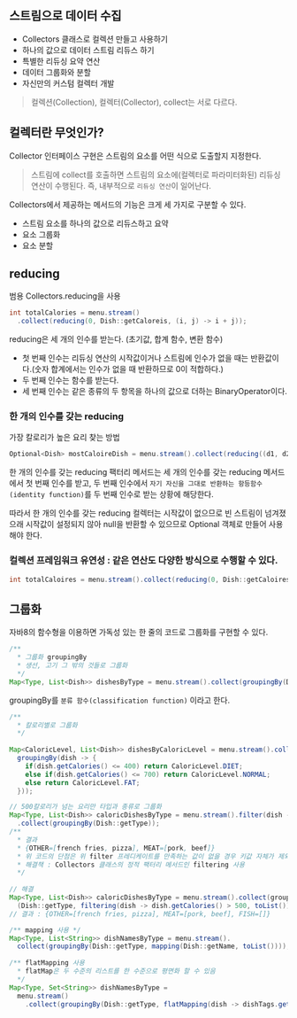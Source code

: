 ## 스트림으로 데이터 수집

- Collectors 클래스로 컬렉션 만들고 사용하기
- 하나의 값으로 데이터 스트림 리듀스 하기
- 특별한 리듀싱 요약 연산
- 데이터 그룹화와 분할
- 자신만의 커스텀 컬렉터 개발

> 컬렉션(Collection), 컬렉터(Collector), collect는 서로 다르다.

## 컬렉터란 무엇인가?

Collector 인터페이스 구현은 스트림의 요소를 어떤 식으로 도출할지 지정한다.

> 스트림에 collect를 호출하면 스트림의 요소에(컬렉터로 파라미터화된) 리듀싱 연산이 수행된다. 즉, 내부적으로 `리듀싱 연산`이 일어난다.


Collectors에서 제공하는 메서드의 기능은 크게 세 가지로 구분할 수 있다.

- 스트림 요소를 하나의 값으로 리듀스하고 요약
- 요소 그룹화
- 요소 분할

## reducing

범용 Collectors.reducing을 사용

```java
int totalCalories = menu.stream()
  .collect(reducing(0, Dish::getCaloreis, (i, j) -> i + j));
```

reducing은 세 개의 인수를 받는다. (초기값, 합계 함수, 변환 함수)

- 첫 번째 인수는 리듀싱 연산의 시작값이거나 스트림에 인수가 없을 때는 반환값이다.(숫자 합계에서는 인수가 없을 때 반환하므로 0이 적합하다.)
- 두 번째 인수는 함수를 받는다.
- 세 번째 인수는 같은 종류의 두 항목을 하나의 값으로 더하는 BinaryOperator이다.

### 한 개의 인수를 갖는 reducing

가장 칼로리가 높은 요리 찾는 방법

```java
Optional<Dish> mostCaloireDish = menu.stream().collect(reducing((d1, d2) -> d1.getCaloreis() > d2.getCalories() ? d1 : d2));
```

한 개의 인수를 갖는 reducing 팩터리 메서드는 세 개의 인수를 갖는 reducing 메서드에서 첫 번째 인수를 받고, 두 번째 인수에서 
`자기 자신을 그대로 반환하는 항등함수(identity function)`를 두 번째 인수로 받는 상황에 해당한다.

따라서 한 개의 인수를 갖는 reducing 컬렉터는 시작값이 없으므로 빈 스트림이 넘겨졌으래 시작값이 설정되지 않아 null을 반환할 수 있으므로
Optional 객체로 만들어 사용해야 한다.

### 컬렉션 프레임워크 유연성 : 같은 연산도 다양한 방식으로 수행할 수 있다.

```java
int totalCaloires = menu.stream().collect(reducing(0, Dish::getCaloires, Integer::sum));
```

## 그룹화

자바8의 함수형을 이용하면 가독성 있는 한 줄의 코드로 그룹화를 구현할 수 있다.

```java
/** 
  * 그룹화 groupingBy
  * 생선, 고기 그 밖의 것들로 그룹화 
  */
Map<Type, List<Dish>> dishesByType = menu.stream().collect(groupingBy(Dish::getType));
```

groupingBy를 `분류 함수(classification function)` 이라고 한다.

```java
/**
  * 칼로리별로 그룹화
  */
  
Map<CaloricLevel, List<Dish>> dishesByCaloricLevel = menu.stream().collect(
  groupingBy(dish -> {
    if(dish.getCalories() <= 400) return CaloricLevel.DIET;
    else if(dish.getCalories() <= 700) return CaloricLevel.NORMAL;
    else return CaloricLevel.FAT;
  }));
```

```java
// 500칼로리가 넘는 요리만 타입과 종류로 그룹화
Map<Type, List<Dish>> caloricDishesByType = menu.stream().filter(dish -> dish.getCalroies() > 500)
  .collect(groupingBy(Dish::getType));
/**
  * 결과
  * {OTHER=[french fries, pizza], MEAT=[pork, beef]}
  * 위 코드의 단점은 위 filter 프레디케이트를 만족하는 값이 없을 경우 키값 자체가 제외되서 맵에 담지 못한다.
  * 해결책 : Collectors 클래스의 정적 팩터리 메서드인 filtering 사용
  */
  
// 해결
Map<Type, List<Dish>> caloricDishesByType = menu.stream().collect(groupingBy
  (Dish::getType, filtering(dish -> dish.getCalories() > 500, toList())));
// 결과 : {OTHER=[french fries, pizza], MEAT=[pork, beef], FISH=[]}

/** mapping 사용 */
Map<Type, List<String>> dishNamesByType = menu.stream().
  collect(groupingBy(Dish::getType, mapping(Dish::getName, toList())));
  
/** flatMapping 사용 
  * flatMap은 두 수준의 리스트를 한 수준으로 평면화 할 수 있음 
  */
Map<Type, Set<String>> dishNamesByType = 
  menu.stream()
    .collect(groupingBy(Dish::getType, flatMapping(dish -> dishTags.get(dish.getName()).stream(), toSet())));
```    
  
  
  
  
